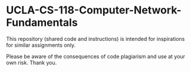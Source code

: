 # UCLA-CS-118-Computer-Network-Fundamentals

This repository (shared code and instructions) is intended for inspirations for similar assignments only.

Please be aware of the consequences of code plagiarism and use at your own risk. Thank you.
